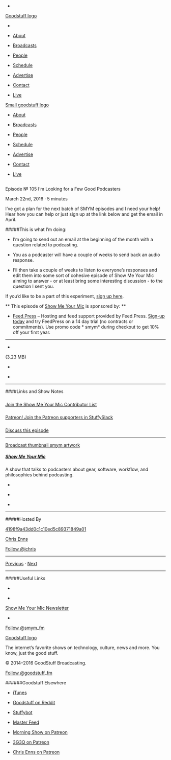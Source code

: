 

-
[Goodstuff logo](http://www.goodstuff.fm/)[](/assets/goodstuff_logo-17c1fe6f378352de5d7345f76152130b.svg)

-


-  [About](/about)

-  [Broadcasts](/broadcasts)

-  [People](/people)

-  [Schedule](/schedule)

-  [Advertise](/advertise)

-  [Contact](/contact)

-  [Live](/live)


[Small goodstuff logo](http://www.goodstuff.fm/)[](/assets/small_goodstuff_logo-bf032e72b9ec41494f4d90905f1ad619.svg)


-  [About](/about)

-  [Broadcasts](/broadcasts)

-  [People](/people)

-  [Schedule](/schedule)

-  [Advertise](/advertise)

-  [Contact](/contact)

-  [Live](/live)


##
Episode № 105
I’m Looking for a Few Good Podcasters


March 22nd, 2016
·
5
minutes


I’ve got a plan for the next batch of SMYM episodes and I need your help! Hear how you can help or just sign up at the link below and get the email in April.


#####This is what I’m doing:


- I’m going to send out an email at the beginning of the month with a question related to podcasting.

- You as a podcaster will have a couple of weeks to send back an audio response.

- I’ll then take a couple of weeks to listen to everyone’s responses and edit them into some sort of cohesive episode of Show Me Your Mic aiming to answer - or at least bring some interesting discussion - to the question I sent you.


If you’d like to be a part of this experiment,  [sign up here](https://confirmsubscription.com/h/d/8EAE260326C72C31).


**
This episode of
[Show Me Your Mic](/smym)
is sponsored by:
**


-  [Feed.Press](http://feed.press/smym) – Hosting and feed support provided by Feed.Press.  [Sign-up today](http://feed.press/smym) and try FeedPress on a 14 day trial (no contracts or commitments). Use promo code * smym* during checkout to get 10% off your first year.


------------------------------


-
[](http://podcasts-1.feedpress.co/10590/smym-105.mp3)(3.23 MB)

-
[](http://twitter.com/intent/tweet?text=Show%20Me%20Your%20Mic%20%E2%84%96%20105%20on%20@goodstuff_fm%20-%20http://goodstuff.fm/smym/105)

-
[](http://www.facebook.com/sharer/sharer.php?u=http://goodstuff.fm/smym/105)


------------------------------


####Links and Show Notes

#####
[Join the Show Me Your Mic Contributor List](https://confirmsubscription.com/h/d/8EAE260326C72C31)


#####
[Patreon! Join the Patreon supporters in StuffySlack](https://www.patreon.com/ichris)


#####
[Discuss this episode](https://www.reddit.com/r/Goodstuff_fm/comments/4bjz5m/show_me_your_mic_105_im_looking_for_a_few_good/)


------------------------------


[Broadcast thumbnail smym artwork](/smym)[](https://goodstuffs3.s3.amazonaws.com/uploads/broadcast/image/18/broadcast_thumbnail_smym_artwork.png)

##### [Show Me Your Mic](/smym)


A show that talks to podcasters about gear, software, workflow, and philosophies behind podcasting.

-
[](https://geo.itunes.apple.com/ca/podcast/show-me-your-mic/id602836998?mt=2&at=10l4Ki)

-
[](http://feeds.goodstuff.fm/smym)

-
[](mailto:chris+smym@goodstuff.fm?cc=sponsorship%40goodstuff.fm&subject=%5BGoodStuff%20FM%5D%20Sponsorship%20Inquiry%20for%20Show%20Me%20Your%20Mic)


------------------------------


#####Hosted By


[4198f9a43dd0c1c10ed5c89371849a01](/people/chris-enns)[](http://gravatar.com/avatar/4198f9a43dd0c1c10ed5c89371849a01.png?s=300&r=pg)

[Chris Enns](/people/chris-enns)


[Follow @ichris](https://twitter.com/ichris)


------------------------------


[Previous](/smym/104)
·
[Next](/smym/106)


------------------------------


#####Useful Links

-
[](mailto:chris+smym@goodstuff.fm?subject=%5BGoodstuff%20FM%5D%20Feedback%20for%20Show%20Me%20Your%20Mic)

-
[Show Me Your Mic Newsletter](http://www.goodstuff.fm/smym/newsletter)


-
[Follow @smym_fm](https://twitter.com/smym_fm)


[Goodstuff logo](http://www.goodstuff.fm/)[](/assets/goodstuff_logo-17c1fe6f378352de5d7345f76152130b.svg)


The internet’s favorite shows on technology, culture, news and more. You know, just the good stuff.


© 2014–2016 GoodStuff Broadcasting.

[Follow @goodstuff_fm](https://twitter.com/goodstufffm)


######Goodstuff Elsewhere

-  [iTunes](https://itunes.apple.com/us/artist/goodstuff-fm/id843385597?mt=2)

-  [Goodstuff on Reddit](https://www.reddit.com/r/Goodstuff_fm/)

-  [Stuffybot](http://stuffybot.goodstuff.fm)

-  [Master Feed](/master/feed)

-  [Morning Show on Patreon](https://www.patreon.com/morningshow)

-  [3G3Q on Patreon](https://www.patreon.com/3g3q)

-  [Chris Enns on Patreon](https://www.patreon.com/ichris)
